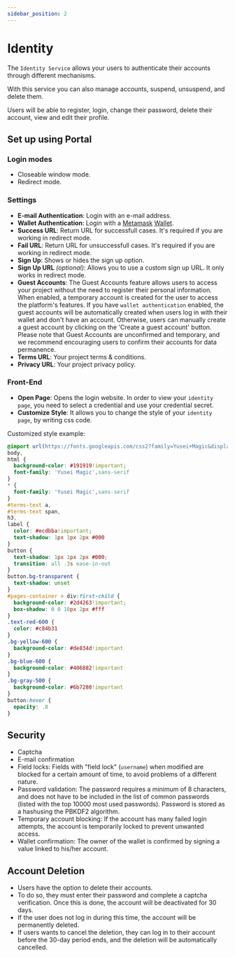 ```yaml
---
sidebar_position: 2
---
```


# Identity

The `Identity Service` allows your users to authenticate their accounts through different mechanisms.

With this service you can also manage accounts, suspend, unsuspend, and delete them.

Users will be able to register, login, change their password, delete their account, view and edit their profile.

## Set up using Portal

### Login modes
- Closeable window mode.
- Redirect mode.

### Settings
- **E-mail Authentication**: Login with an e-mail address.
- **Wallet Authentication**: Login with a [Metamask](../misc/glossary.md#Metamask) [Wallet](../misc/glossary.md#Wallet).
- **Success URL**: Return URL for successfull cases. It's required if you are working in redirect mode.
- **Fail URL**: Return URL for unsuccessfull cases. It's required if you are working in redirect mode.
- **Sign Up**: Shows or hides the sign up option.
- **Sign Up URL** _(optional)_: Allows you to use a custom sign up URL. It only works in redirect mode.
- **Guest Accounts**: The Guest Accounts feature allows users to access your project without the need to register their personal information. 
When enabled, a temporary account is created for the user to access the platform's features. 
If you have `wallet authentication` enabled, the guest accounts will be automatically created when users log in with their wallet and don't have an account. 
Otherwise, users can manually create a guest account by clicking on the 'Create a guest account' button. 
Please note that Guest Accounts are unconfirmed and temporary, and we recommend encouraging users to confirm their accounts for data permanence.
- **Terms URL**: Your project terms & conditions.
- **Privacy URL**: Your project privacy policy.

### Front-End
- **Open Page**: Opens the login website. In order to view your `identity page`, you need to select a credential and use your credential secret.
- **Customize Style**: It allows you to change the style of your `identity page`, by writing css code.

Customized style example:

```css
@import url(https://fonts.googleapis.com/css2?family=Yusei+Magic&display=swap);
body,
html {
  background-color: #191919!important;
  font-family: 'Yusei Magic',sans-serif
}
* {
  font-family: 'Yusei Magic',sans-serif
}
#terms-text a,
#terms-text span,
h3,
label {
  color: #ecdbba!important;
  text-shadow: 1px 1px 2px #000
}
button {
  text-shadow: 1px 1px 2px #000;
  transition: all .3s ease-in-out
}
button.bg-transparent {
  text-shadow: unset
}
#pages-container > div:first-child {
  background-color: #2d4263!important;
  box-shadow: 0 0 10px 2px #fff
}
.text-red-600 {
  color: #c84b31
}
.bg-yellow-600 {
  background-color: #de834d!important
}
.bg-blue-600 {
  background-color: #406882!important
}
.bg-gray-500 {
  background-color: #6b7280!important
}
button:hover {
  opacity: .8
}
```

## Security
* Captcha
* E-mail confirmation
* Field locks: Fields with "field lock" (`username`) when modified are blocked for a certain amount of time, to avoid problems of a different nature.
* Password validation: The password requires a minimum of 8 characters, and does not have to be included in the list of common passwords (listed with the top 10000 most used passwords). Password is stored as a hashusing the PBKDF2 algorithm.
* Temporary account blocking: If the account has many failed login attempts, the account is temporarily locked to prevent unwanted access.
* Wallet confirmation: The owner of the wallet is confirmed by signing a value linked to his/her account.

## Account Deletion
* Users have the option to delete their accounts.
* To do so, they must enter their password and complete a captcha verification. Once this is done, the account will be deactivated for 30 days. 
* If the user does not log in during this time, the account will be permanently deleted.
* If users wants to cancel the deletion, they can log in to their account before the 30-day period ends, and the deletion will be automatically cancelled.
